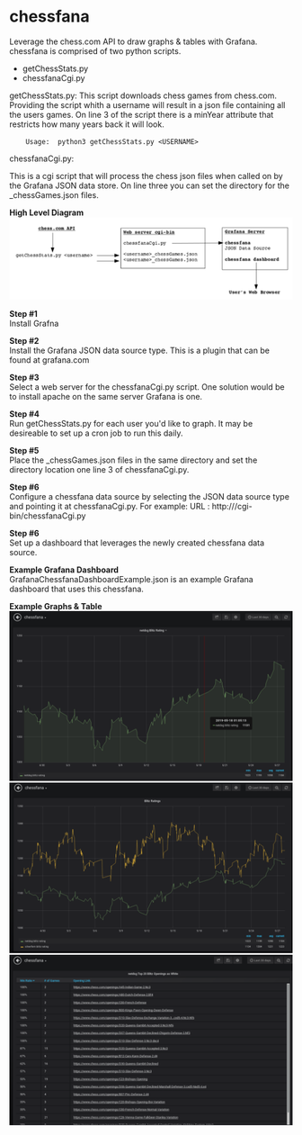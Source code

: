 # chessfana
Leverage the chess.com API to draw graphs &amp; tables with Grafana.  chessfana is comprised of two python scripts.

- getChessStats.py<br>
- chessfanaCgi.py

getChessStats.py: This script downloads chess games from chess.com.  Providing the script whith a username will result in a json file containing all the users games.  On line 3 of the script there is a minYear attribute that restricts how many years back it will look.

        Usage:  python3 getChessStats.py <USERNAME>

chessfanaCgi.py:

This is a cgi script that will process the chess json files when called on by the Grafana JSON data store.  On line three you can set the directory for the <username>_chessGames.json files.

**High Level Diagram**
![alt tag](https://github.com/netdsg/chessfana/blob/master/chessFanaDiagram.png)
  
**Step #1**<br>
Install Grafna

**Step #2**<br>
Install the Grafana JSON data source type.  This is a plugin that can be found at grafana.com

**Step #3**<br>
Select a web server for the chessfanaCgi.py script.  One solution would be to install apache on the same server Grafana is one.  

**Step #4**<br>
Run getChessStats.py for each user you'd like to graph.  It may be desireable to set up a cron job to run this daily.

**Step #5**<br>
Place the <userame>_chessGames.json files in the same directory and set the directory location one line 3 of chessfanaCgi.py.

**Step #6**<br>
Configure a chessfana data source by selecting the JSON data source type and pointing it at chessfanaCgi.py.  For example:
URL :  http://<SERVER>/cgi-bin/chessfanaCgi.py

**Step #6**<br>
Set up a dashboard that leverages the newly created chessfana data source.

**Example Grafana Dashboard**<br>
GrafanaChessfanaDashboardExample.json is an example Grafana dashboard that uses this chessfana.

**Example Graphs & Table**
![alt tag](https://github.com/netdsg/chessfana/blob/master/rating.png)
![alt tag](https://github.com/netdsg/chessfana/blob/master/twoUserGraph.png)
![alt tag](https://github.com/netdsg/chessfana/blob/master/top20.png)
